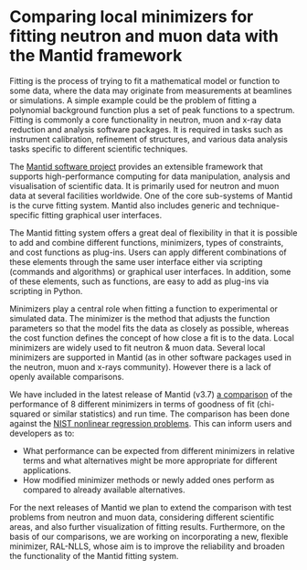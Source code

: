 # Comparing local minimizers for fitting neutron and muon data with the Mantid framework

Fitting is the process of trying to fit a mathematical model or
function to some data, where the data may originate from measurements
at beamlines or simulations. A simple example could be the problem of
fitting a polynomial background function plus a set of peak functions
to a spectrum. Fitting is commonly a core functionality in neutron,
muon and x-ray data reduction and analysis software packages. It is
required in tasks such as instrument calibration, refinement of
structures, and various data analysis tasks specific to different
scientific techniques.

The [Mantid software project](http://www.mantidproject.org) provides
an extensible framework that supports high-performance computing for
data manipulation, analysis and visualisation of scientific data. It
is primarily used for neutron and muon data at several facilities
worldwide. One of the core sub-systems of Mantid is the curve fitting
system. Mantid also includes generic and technique-specific fitting
graphical user interfaces.

The Mantid fitting system offers a great deal of flexibility in that
it is possible to add and combine different functions, minimizers,
types of constraints, and cost functions as plug-ins. Users can apply
different combinations of these elements through the same user
interface either via scripting (commands and algorithms) or graphical
user interfaces. In addition, some of these elements, such as
functions, are easy to add as plug-ins via scripting in Python.

Minimizers play a central role when fitting a function to experimental
or simulated data. The minimizer is the method that adjusts the
function parameters so that the model fits the data as closely as
possible, whereas the cost function defines the concept of how close a
fit is to the data. Local minimizers are widely used to fit neutron &
muon data. Several local minimizers are supported in Mantid (as in
other software packages used in the neutron, muon and x-rays
community). However there is a lack of openly available comparisons.

We have included in the latest release of Mantid (v3.7) [a
comparison](http://docs.mantidproject.org/nightly/concepts/FittingMinimizers.html)
of the performance of 8 different minimizers in terms of goodness of
fit (chi-squared or similar statistics) and run time. The comparison
has been done against the [NIST nonlinear regression
problems](http://itl.nist.gov/div898/strd/general/dataarchive.html).
This can inform users and developers as to:

- What performance can be expected from different minimizers in
  relative terms and what alternatives might be more appropriate for
  different applications.
- How modified minimizer methods or newly added ones perform as
  compared to already available alternatives.

For the next releases of Mantid we plan to extend the comparison with
test problems from neutron and muon data, considering different
scientific areas, and also further visualization of fitting results.
Furthermore, on the basis of our comparisons, we are working on
incorporating a new, flexible minimizer, RAL-NLLS, whose aim is to
improve the reliability and broaden the functionality of the Mantid
fitting system.
